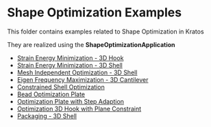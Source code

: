 # Shape Optimization Examples

This folder contains examples related to Shape Optimization in Kratos

They are realized using the __ShapeOptimizationApplication__

- [Strain Energy Minimization - 3D Hook](01_Strain_Energy_Minimization_3D_Hook\README.md)
- [Strain Energy Minimization - 3D Shell](01_Strain_Energy_Minimization_3D_Shell\README.md)
- [Mesh Independent Optimization - 3D Shell](03_mesh_independent_optimization_3D_Shell\README.md)
- [Eigen Frequency Maximization - 3D Cantilever](04_Eigenfrequency_Maximization_3D_Cantilever\README.md)
- [Constrained Shell Optimization](05_Constrained_Shell_Opt\README.md)
- [Bead Optimization Plate](06_bead_optimization_plate\README.md)
- [Optimization Plate with Step Adaption](07_optimization_plate_with_step_adaption\README.md)
- [Optimization 3D Hook with Plane Constraint](08_Optimization_3D_Hook_plane_constraint\README.md)
- [Packaging - 3D Shell](09_Packaging_3D_Shell\README.md)
